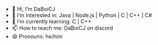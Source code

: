 - 👋 Hi, I’m DaBoiCJ
- 👀 I’m interested in: Java | Node.js | Python | C | C++ | C#
- 🌱 I’m currently learning: C | C++
- 📫 How to reach me: DaBoiCJ on discord
- 😄 Pronouns: he/him

<!---
TheBoiCJ/TheBoiCJ is a ✨ special ✨ repository because its `README.md` (this file) appears on your GitHub profile.
You can click the Preview link to take a look at your changes.
--->
